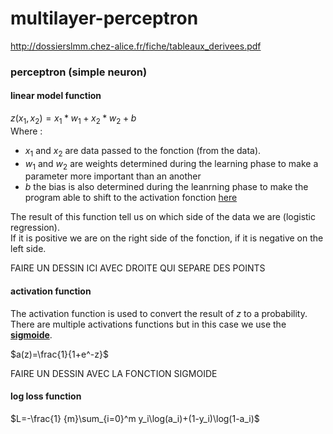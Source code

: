 # multilayer-perceptron
http://dossierslmm.chez-alice.fr/fiche/tableaux_derivees.pdf


### perceptron (simple neuron)

#### linear model function
$z(x_1, x_2)=x_1*w_1 + x_2*w_2 + b$  
Where :
- $x_1$ and $x_2$ are data passed to the fonction (from the data).  
- $w_1$ and $w_2$ are weights determined during the learning phase to make a parameter more important than an another
- $b$ the bias is also determined during the leanrning phase to make the program able to shift to the activation fonction [here](https://stackoverflow.com/questions/2480650/what-is-the-role-of-the-bias-in-neural-networks)  

The result of this function tell us on which side of the data we are (logistic regression).  
If it is positive we are on the right side of the fonction, if it is negative on the left side.  

FAIRE UN DESSIN ICI AVEC DROITE QUI SEPARE DES POINTS

#### activation function
The activation function is used to convert the result of $z$ to a probability.  
There are multiple activations functions but in this case we use the [**sigmoide**](https://en.wikipedia.org/wiki/Sigmoid_function).  

$a(z)=\frac{1}{1+e^-z}$  

FAIRE UN DESSIN AVEC LA FONCTION SIGMOIDE

#### log loss function


$L=-\frac{1} {m}\sum_{i=0}^m y_i\log(a_i)+(1-y_i)\log(1-a_i)$
